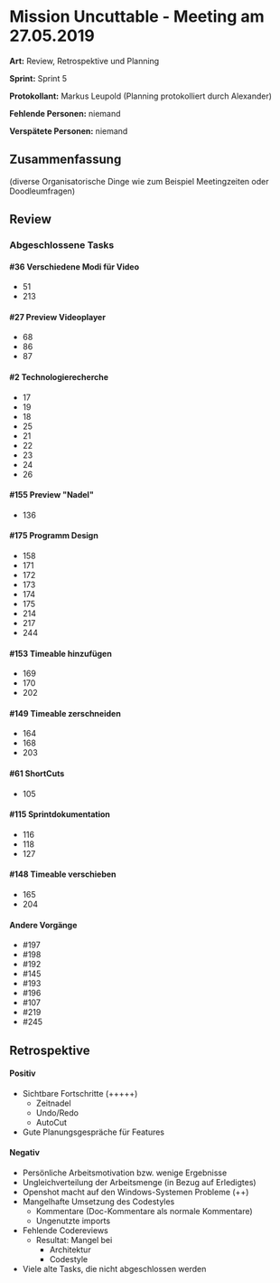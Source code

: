 # Mission Uncuttable - Meeting am 27.05.2019

**Art:** Review, Retrospektive und Planning

**Sprint:** Sprint 5

**Protokollant:** Markus Leupold (Planning protokolliert durch Alexander)

**Fehlende Personen:** niemand

**Verspätete Personen:** niemand


## Zusammenfassung
(diverse Organisatorische Dinge wie zum Beispiel Meetingzeiten oder Doodleumfragen)

## Review

### Abgeschlossene Tasks
#### \#36 Verschiedene Modi für Video
  * 51
  * 213
#### \#27 Preview Videoplayer
  * 68
  * 86
  * 87
#### \#2 Technologierecherche
  * 17
  * 19
  * 18
  * 25
  * 21
  * 22
  * 23
  * 24
  * 26
#### \#155 Preview "Nadel"
  * 136
#### \#175 Programm Design
  * 158
  * 171
  * 172
  * 173
  * 174
  * 175
  * 214
  * 217
  * 244
#### \#153 Timeable hinzufügen
  * 169
  * 170
  * 202
#### \#149 Timeable zerschneiden
  * 164
  * 168
  * 203
#### \#61 ShortCuts
  * 105
#### \#115 Sprintdokumentation
  * 116
  * 118
  * 127
#### \#148 Timeable verschieben
  * 165
  * 204
#### Andere Vorgänge
  * \#197
  * \#198
  * \#192
  * \#145
  * \#193
  * \#196
  * \#107
  * \#219
  * \#245
  
## Retrospektive
#### Positiv
  * Sichtbare Fortschritte (+++++)
      - Zeitnadel
      - Undo/Redo
      - AutoCut
  * Gute Planungsgespräche für Features
#### Negativ
  * Persönliche Arbeitsmotivation bzw. wenige Ergebnisse
  * Ungleichverteilung der Arbeitsmenge (in Bezug auf Erledigtes)
  * Openshot macht auf den Windows-Systemen Probleme (++)
  * Mangelhafte Umsetzung des Codestyles
      - Kommentare (Doc-Kommentare als normale Kommentare)
      - Ungenutzte imports
  * Fehlende Codereviews
      - Resultat: Mangel bei
          - Architektur
          - Codestyle
  * Viele alte Tasks, die nicht abgeschlossen werden

